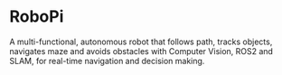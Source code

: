 # RoboPi
A multi-functional, autonomous robot that follows path, tracks objects, navigates maze and avoids obstacles with Computer Vision, ROS2 and SLAM, for real-time navigation and decision making.
